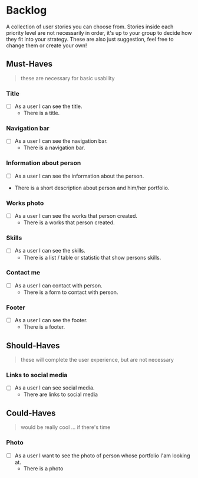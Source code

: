 # Backlog

A collection of user stories you can choose from. Stories inside each priority
level are not necessarily in order, it's up to your group to decide how they fit
into your strategy. These are also just suggestion, feel free to change them or
create your own!

## Must-Haves

> these are necessary for basic usability

### Title

- [ ] As a user I can see the title.
  - There is a title.

### Navigation bar

- [ ] As a user I can see the navigation bar.
  - There is a navigation bar.

### Information about person

- [ ] As a user I can see the information about the person.
- There is a short description about person and him/her portfolio.

### Works photo

- [ ] As a user I can see the works that person created.
  - There is a works that person created.

### Skills

- [ ] As a user I can see the skills.
  - There is a list / table or statistic that show persons skills.

### Contact me

- [ ] As a user I can contact with person.
  - There is a form to contact with person.

### Footer

- [ ] As a user I can see the footer.
  - There is a footer.

## Should-Haves

> these will complete the user experience, but are not necessary

### Links to social media

- [ ] As a user I can see social media.
  - There are links to social media

## Could-Haves

> would be really cool ... if there's time

### Photo

- [ ] As a user I want to see the photo of person whose portfolio I'am looking
      at.
  - There is a photo
